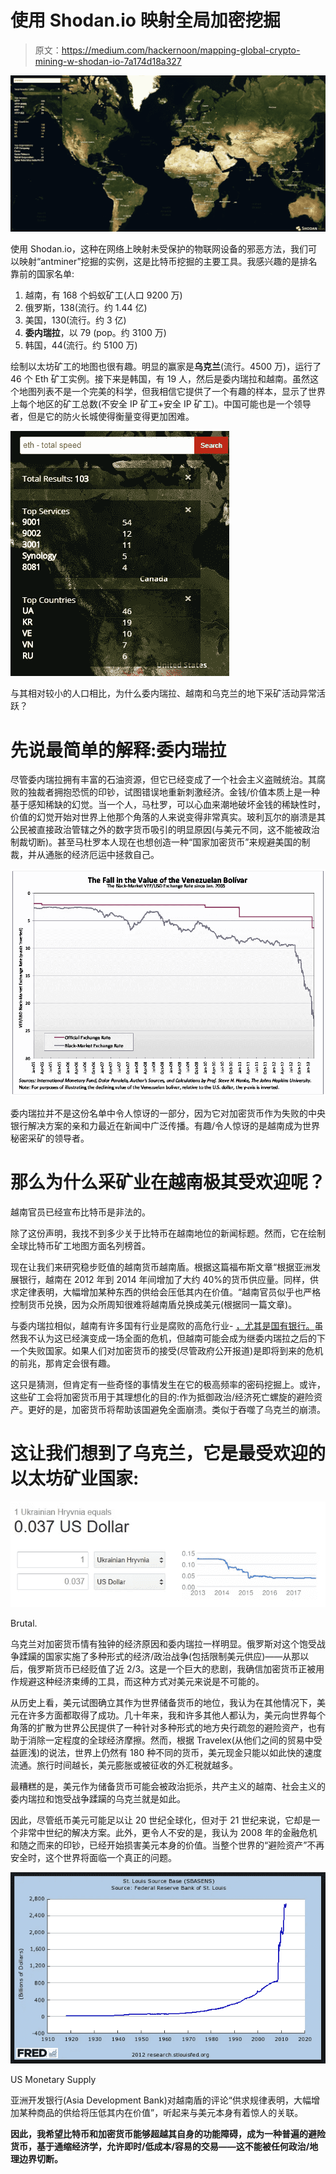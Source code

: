 # 使用 Shodan.io 映射全局加密挖掘

> 原文：<https://medium.com/hackernoon/mapping-global-crypto-mining-w-shodan-io-7a174d18a327>

![](img/91cc6527cf48ae8bc265fb0c76e947f2.png)

使用 Shodan.io，这种在网络上映射未受保护的物联网设备的邪恶方法，我们可以映射“antminer”挖掘的实例，这是比特币挖掘的主要工具。我感兴趣的是排名靠前的国家名单:

1.  越南，有 168 个蚂蚁矿工(人口 9200 万)
2.  俄罗斯，138(流行。约 1.44 亿)
3.  美国，130(流行。约 3 亿)
4.  **委内瑞拉**，以 79 (pop。约 3100 万)
5.  韩国，44(流行。约 5100 万)

绘制以太坊矿工的地图也很有趣。明显的赢家是**乌克兰**(流行。4500 万)，运行了 46 个 Eth 矿工实例。接下来是韩国，有 19 人，然后是委内瑞拉和越南。虽然这个地图列表不是一个完美的科学，但我相信它提供了一个有趣的样本，显示了世界上每个地区的矿工总数(不安全 IP 矿工+安全 IP 矿工)。中国可能也是一个领导者，但是它的防火长城使得衡量变得更加困难。

![](img/af586ff195f42fa59ad4d646dfa5c921.png)

与其相对较小的人口相比，为什么委内瑞拉、越南和乌克兰的地下采矿活动异常活跃？

# 先说最简单的解释:委内瑞拉

尽管委内瑞拉拥有丰富的石油资源，但它已经变成了一个社会主义盗贼统治。其腐败的独裁者拥抱恐慌的印钞，试图错误地重新刺激经济。金钱/价值本质上是一种基于感知稀缺的幻觉。当一个人，马杜罗，可以心血来潮地破坏金钱的稀缺性时，价值的幻觉开始对世界上他那个角落的人来说变得非常真实。玻利瓦尔的崩溃是其公民被直接政治管辖之外的数字货币吸引的明显原因(与美元不同，这不能被政治制裁切断)。甚至马杜罗本人现在也想创造一种“国家加密货币”来规避美国的制裁，并从通胀的经济厄运中拯救自己。

![](img/8fdd13cf8467ccc90066fd926dc58dd6.png)

委内瑞拉并不是这份名单中令人惊讶的一部分，因为它对加密货币作为失败的中央银行解决方案的亲和力最近在新闻中广泛传播。有趣/令人惊讶的是越南成为世界秘密采矿的领导者。

# 那么为什么采矿业在越南极其受欢迎呢？

越南官员已经宣布比特币是非法的。

除了这份声明，我找不到多少关于比特币在越南地位的新闻标题。然而，它在绘制全球比特币矿工地图方面名列榜首。

现在让我们来研究稳步贬值的越南货币越南盾。根据这篇福布斯文章“根据亚洲发展银行，越南在 2012 年到 2014 年间增加了大约 40%的货币供应量。同样，供求定律表明，大幅增加某种东西的供给会压低其内在价值。“越南官员似乎也严格控制货币兑换，因为众所周知很难将越南盾兑换成美元(根据同一篇文章)。

与委内瑞拉相似，越南有许多国有行业是腐败的高危行业- [，尤其是国有银行。](https://www.reuters.com/article/us-vietnam-security/vietnam-prosecutes-bank-officials-in-corruption-crackdown-idUSKBN1DO0EB)虽然我不认为这已经演变成一场全面的危机，但越南可能会成为继委内瑞拉之后的下一个失败国家。如果人们对加密货币的接受(尽管政府公开报道)是即将到来的危机的前兆，那肯定会很有趣。

这只是猜测，但肯定有一些奇怪的事情发生在它的极高频率的密码挖掘上。或许，这些矿工会将加密货币用于其理想化的目的:作为抵御政治/经济死亡螺旋的避险资产。更好的是，加密货币将帮助该国避免全面崩溃。类似于吞噬了乌克兰的崩溃。

# 这让我们想到了乌克兰，它是最受欢迎的以太坊矿业国家:

![](img/c4b264451abe813d9491729e7cb9de6e.png)

Brutal.

乌克兰对加密货币情有独钟的经济原因和委内瑞拉一样明显。俄罗斯对这个饱受战争蹂躏的国家实施了多种形式的经济/政治战争(包括限制美元供应)——从那以后，俄罗斯货币已经贬值了近 2/3。这是一个巨大的悲剧，我确信加密货币正被用作规避这种经济束缚的工具，而这种方式对美元来说是不可能的。

从历史上看，美元试图确立其作为世界储备货币的地位，我认为在其他情况下，美元在许多方面都取得了成功。几十年来，我和许多其他人都认为，美元向世界每个角落的扩散为世界公民提供了一种针对多种形式的地方央行疏忽的避险资产，也有助于消除一定程度的全球经济摩擦。然而，根据 Travelex(从他们之间的贸易中受益匪浅)的说法，世界上仍然有 180 种不同的货币，美元现金只能以如此快的速度流通。旅行时间越长，美元膨胀或被征收的外汇税就越多。

最糟糕的是，美元作为储备货币可能会被政治扼杀，共产主义的越南、社会主义的委内瑞拉和饱受战争蹂躏的乌克兰就是如此。

因此，尽管纸币美元可能足以让 20 世纪全球化，但对于 21 世纪来说，它却是一个非常中世纪的解决方案。此外，更令人不安的是，我认为 2008 年的金融危机和随之而来的印钞，已经开始损害美元本身的价值。当整个世界的“避险资产”不再安全时，这个世界将面临一个真正的问题。

![](img/511029909d84489db721ebdb7b91f313.png)

US Monetary Supply

亚洲开发银行(Asia Development Bank)对越南盾的评论“供求规律表明，大幅增加某种商品的供给将压低其内在价值”，听起来与美元本身有着惊人的关联。

**因此，我希望比特币和加密货币能够超越其自身的功能障碍，成为一种普遍的避险货币，基于通缩经济学，允许即时/低成本/容易的交易——这不能被任何政治/地理边界切断。**